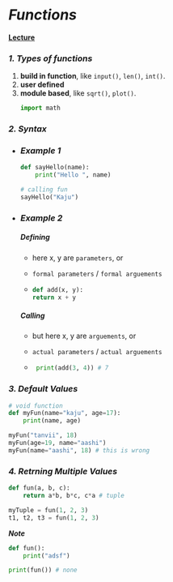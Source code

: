 # _**Functions**_

[**Lecture**](https://www.youtube.com/watch?v=xFWRG8bXZUA)

### _**1. Types of functions**_

1. **build in function**, like `input()`, `len()`, `int()`.
2. **user defined**
3. **module based**, like `sqrt()`, `plot()`.
    ```py
    import math
    ```

### _**2. Syntax**_

-   ### _**Example 1**_

    ```py
    def sayHello(name):
    	print("Hello ", name)

    # calling fun
    sayHello("Kaju")
    ```

-   ### _**Example 2**_

    ##### _**Defining**_

    -   here x, y are `parameters`, or
    -   `formal parameters` / `formal arguements`

    -   ```py
        def add(x, y):
        return x + y
        ```

    ##### _**Calling**_

    -   but here x, y are `arguements`, or
    -   `actual parameters` / `actual arguements`

    -   ```py
         print(add(3, 4)) # 7
        ```

### _**3. Default Values**_

```py
# void function
def myFun(name="kaju", age=17):
	print(name, age)

myFun("tanvii", 18)
myFun(age=19, name="aashi")
myFun(name="aashi", 18) # this is wrong
```

### _**4. Retrning Multiple Values**_

```py
def fun(a, b, c):
	return a*b, b*c, c*a # tuple

myTuple = fun(1, 2, 3)
t1, t2, t3 = fun(1, 2, 3)
```

_**Note**_

```py
def fun():
	print("adsf")

print(fun()) # none
```
